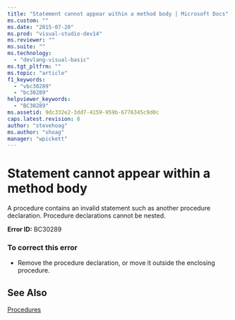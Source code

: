 ```yaml
---
title: "Statement cannot appear within a method body | Microsoft Docs"
ms.custom: ""
ms.date: "2015-07-20"
ms.prod: "visual-studio-dev14"
ms.reviewer: ""
ms.suite: ""
ms.technology: 
  - "devlang-visual-basic"
ms.tgt_pltfrm: ""
ms.topic: "article"
f1_keywords: 
  - "vbc30289"
  - "bc30289"
helpviewer_keywords: 
  - "BC30289"
ms.assetid: 9dc332e2-3dd7-4159-959b-6776345c9d0c
caps.latest.revision: 8
author: "stevehoag"
ms.author: "shoag"
manager: "wpickett"
---
```

# Statement cannot appear within a method body
A procedure contains an invalid statement such as another procedure declaration. Procedure declarations cannot be nested.  
  
 **Error ID:** BC30289  
  
### To correct this error  
  
-   Remove the procedure declaration, or move it outside the enclosing procedure.  
  
## See Also  
 [Procedures](../../visual-basic/programming-guide/language-features/procedures/index.md)